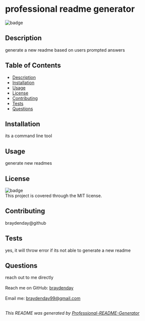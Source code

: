 
<h1 text-align="center">professional readme generator</h1>
  
![badge](https://img.shields.io/badge/license-MIT-brightgreen)<br>

## Description
generate a new readme based on users prompted answers

## Table of Contents
- [Description](#description)
- [Installation](#installation)
- [Usage](#usage)
- [License](#license)
- [Contributing](#contributing)
- [Tests](#tests)
- [Questions](#questions)

## Installation
its a command line tool

## Usage
generate new readmes

## License
![badge](https://img.shields.io/badge/license-MIT-brightgreen)
<br>
This project is covered through the MIT license. 

## Contributing
braydenday@github

## Tests
yes, it will throw error if its not able to generate a new readme

## Questions
reach out to me directly<br>
<br>
Reach me on GitHub: [braydenday](https://github.com/braydenday)<br>
<br>
Email me: braydenday99@gmail.com<br><br>

_This README was generated by [Professional-README-Generator](https://github.com/braydenday/Professional-README-Generator)_
    